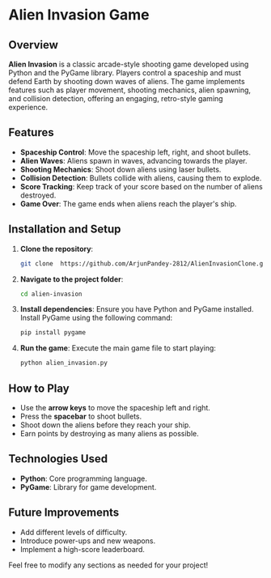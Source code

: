 # Alien Invasion Game

## Overview
**Alien Invasion** is a classic arcade-style shooting game developed using Python and the PyGame library. Players control a spaceship and must defend Earth by shooting down waves of aliens. The game implements features such as player movement, shooting mechanics, alien spawning, and collision detection, offering an engaging, retro-style gaming experience.

## Features
- **Spaceship Control**: Move the spaceship left, right, and shoot bullets.
- **Alien Waves**: Aliens spawn in waves, advancing towards the player.
- **Shooting Mechanics**: Shoot down aliens using laser bullets.
- **Collision Detection**: Bullets collide with aliens, causing them to explode.
- **Score Tracking**: Keep track of your score based on the number of aliens destroyed.
- **Game Over**: The game ends when aliens reach the player's ship.

## Installation and Setup
1. **Clone the repository**:
   ```bash
   git clone  https://github.com/ArjunPandey-2812/AlienInvasionClone.git
   ```

2. **Navigate to the project folder**:
   ```bash
   cd alien-invasion
   ```

3. **Install dependencies**:
   Ensure you have Python and PyGame installed. Install PyGame using the following command:
   ```bash
   pip install pygame
   ```

4. **Run the game**:
   Execute the main game file to start playing:
   ```bash
   python alien_invasion.py
   ```

## How to Play
- Use the **arrow keys** to move the spaceship left and right.
- Press the **spacebar** to shoot bullets.
- Shoot down the aliens before they reach your ship.
- Earn points by destroying as many aliens as possible.

## Technologies Used
- **Python**: Core programming language.
- **PyGame**: Library for game development.

## Future Improvements
- Add different levels of difficulty.
- Introduce power-ups and new weapons.
- Implement a high-score leaderboard.

Feel free to modify any sections as needed for your project!
